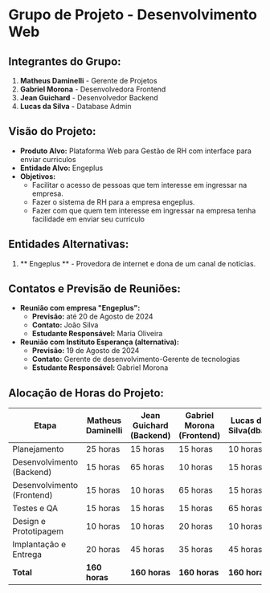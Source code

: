 # Grupo de Projeto - Desenvolvimento Web

## Integrantes do Grupo:
1. **Matheus Daminelli** - Gerente de Projetos
2. **Gabriel Morona** - Desenvolvedora Frontend
3. **Jean Guichard** - Desenvolvedor Backend
4. **Lucas da Silva** - Database Admin

## Visão do Projeto:

- **Produto Alvo:** Plataforma Web para Gestão de RH com interface para enviar curriculos
- **Entidade Alvo:** Engeplus 
- **Objetivos:**
  - Facilitar o acesso de pessoas que tem interesse em ingressar na empresa.
  - Fazer o sistema de RH para a empresa engeplus.
  - Fazer com que quem tem interesse em ingressar na empresa tenha facilidade em enviar seu currículo

## Entidades Alternativas:
1. ** Engeplus ** - Provedora de internet e dona de um canal de notícias.

## Contatos e Previsão de Reuniões:
- **Reunião com empresa "Engeplus":** 
  - **Previsão:** até 20 de Agosto de 2024
  - **Contato:** João Silva
  - **Estudante Responsável:** Maria Oliveira
- **Reunião com Instituto Esperança (alternativa):**
  - **Previsão:** 19 de Agosto de 2024
  - **Contato:** Gerente de desenvolvimento-Gerente de tecnologias 
  - **Estudante Responsável:** Gabriel Morona

## Alocação de Horas do Projeto:

| Etapa                      | Matheus Daminelli|  Jean Guichard (Backend) | Gabriel Morona (Frontend)| Lucas da Silva(dba)|
|----------------------------|------------------|--------------------------|-------------------------|-----------------|
| Planejamento               | 25 horas        | 15 horas                 | 15 horas                | 10 horas        |
| Desenvolvimento (Backend)  | 15 horas        | 65 horas                 | 10 horas                | 15 horas        |
| Desenvolvimento (Frontend) | 15 horas        | 10 horas                 | 65 horas                | 15 horas        |
| Testes e QA                | 15 horas        | 15 horas                 | 15 horas                | 65 horas        |
| Design e Prototipagem      | 10 horas        | 10 horas                 | 20 horas                | 10 horas        |
| Implantação e Entrega      | 20 horas        | 45 horas                 | 35 horas                | 45 horas        |
| **Total**                  | **160 horas**   | **160 horas**            | **160 horas**           | **160 horas**   |


